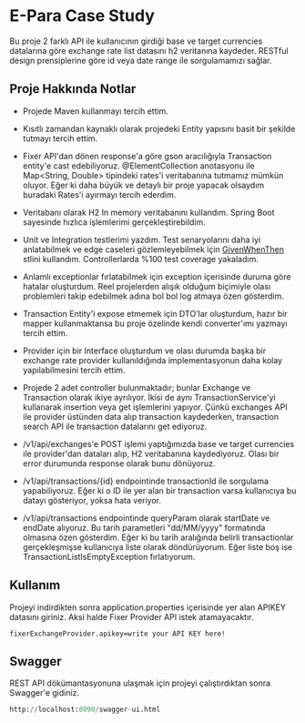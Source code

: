 # E-Para Case Study

Bu proje 2 farklı API ile kullanıcının girdiği base ve target currencies datalarına göre exchange rate list datasını h2 veritanına kaydeder. RESTful design prensiplerine göre id veya date range ile sorgulamamızı sağlar.

## Proje Hakkında Notlar

* Projede Maven kullanmayı tercih ettim.

* Kısıtlı zamandan kaynaklı olarak projedeki Entity yapısını basit bir şekilde tutmayı tercih ettim. 
* Fixer API'dan dönen response'a göre gson aracılığıyla Transaction entity'e cast edebiliyoruz. @ElementCollection anotasyonu ile Map<String, Double> tipindeki rates'i veritabanına tutmamız mümkün oluyor. Eğer ki daha büyük ve detaylı bir proje yapacak olsaydım buradaki Rates'i ayırmayı tercih ederdim.
* Veritabanı olarak H2 In memory veritabanını kullandım. Spring Boot sayesinde hızlıca işlemlerimi gerçekleştirebildim. 
* Unit ve Integration testlerimi yazdım. Test senaryolarını daha iyi anlatabilmek ve edge caseleri gözlemleyebilmek için [GivenWhenThen](https://martinfowler.com/bliki/GivenWhenThen.html) stlini kullandım.   Controllerlarda %100 test coverage yakaladım. 
* Anlamlı exceptionlar fırlatabilmek için exception içerisinde duruma göre hatalar oluşturdum. Reel projelerden alışık olduğum biçimiyle olası problemleri takip edebilmek adına bol bol log atmaya özen gösterdim. 
* Transaction Entity'i expose etmemek için DTO'lar oluşturdum, hazır bir mapper kullanmaktansa bu proje özelinde kendi converter'ımı yazmayı tercih ettim. 
* Provider için bir Interface oluşturdum ve olası durumda başka bir exchange rate provider kullanıldığında implementasyonun daha kolay yapılabilmesini tercih ettim.
* Projede 2 adet controller bulunmaktadır; bunlar Exchange ve Transaction olarak ikiye ayrılıyor. İkisi de aynı TransactionService'yi kullanarak insertion veya get işlemlerini yapıyor. Çünkü exchanges API ile provider üstünden data alıp transaction kaydederken, transaction search API ile transaction datalarını get ediyoruz.
* /v1/api/exchanges'e POST işlemi yaptığımızda base ve target currencies ile provider'dan dataları alıp, H2 veritabanına kaydediyoruz. Olası bir error durumunda response olarak bunu dönüyoruz.
* /v1/api/transactions/{id} endpointinde transactionId ile sorgulama yapabiliyoruz. Eğer ki o ID ile yer alan bir transaction varsa kullanıcıya bu datayı gösteriyor, yoksa hata veriyor.
* /v1/api/transactions endpointinde queryParam olarak startDate ve endDate alıyoruz. Bu tarih parametleri "dd/MM/yyyy" formatında olmasına özen gösterdim. Eğer ki bu tarih aralığında belirli transactionlar gerçekleşmişse kullanıcıya liste olarak döndürüyorum. Eğer liste boş ise TransactionListIsEmptyException fırlatıyorum. 

## Kullanım

Projeyi indirdikten sonra application.properties içerisinde yer alan APIKEY datasını giriniz. Aksi halde Fixer Provider API istek atamayacaktır.

```
fixerExchangeProvider.apikey=write your API KEY here!
```

## Swagger

REST API dökümantasyonuna ulaşmak için projeyi çalıştırdıktan sonra Swagger'e gidiniz.

```python
http://localhost:8090/swagger-ui.html
```
